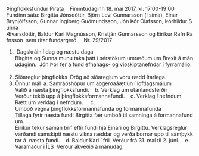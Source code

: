 Þingflokksfundur Pírata 
 
Fimmtudaginn 18. maí 2017, kl. 17:00-19:00 
 
Fundinn sátu: Birgitta Jónsdóttir, Björn Leví Gunnarsson (í síma), Einar 
Brynjólfsson, Gunnar Ingiberg Guðmundsson, Jón Þór Ólafsson, Þórhildur Sunna 
Ævarsdóttir, Baldur Karl Magnússon, Kristján Gunnarsson og Eiríkur Rafn Rafnsson 
sem ritar fundargerð. 
 
Nr. 29/2017 
 
  
1.  Dagskráin í dag og næstu daga 
Birgitta og Sunna munu taka þátt í sérstökum umræðum um Brexit á mánudaginn. 
Jón Þór fer á fund efnahags- og viðskiptanefndar í fyrramálið. 
 
2. Siðareglur þingflokks 
Drög að siðareglum voru rædd ítarlega.  
 
3. Önnur mál 
a.
Samráðshópur um aðgerðaáætlun í loftlagsmálum 
Valið á næsta þingflokksfundi. 
 
b.
Verklag um utanlandsferðir 
Verður tekið upp á þingflokksformannafundi. 
 
c.
Verklag í nefndum 
Rætt um verklag í nefndum.  
 
c.
Umboð vegna þingflokksformannafunda og formannafunda 
Tillaga fyrir næsta fund: Birgitta fær umboð til samninga á formannafundum. 
Eiríkur tekur saman bríf eftir fundi hjá Einari og Birgittu. Verklagsreglur 
varðandi samskipti næstu vikna ræddar og verða bornar upp til samþykktar á 
næsta fundi. 
 
d.
Baldur Karl í fríi 
Verður frá 31. maí til 2. júní. 
 
e.
Varamaður i ÍLS 
Verður ákveðið á mánudag. 
 

